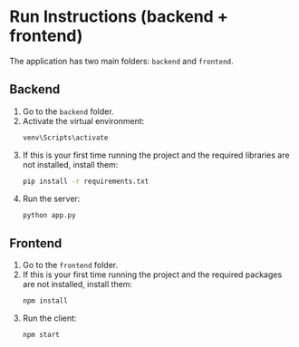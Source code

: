 # Run Instructions (backend + frontend)

The application has two main folders: `backend` and `frontend`.

## Backend
1. Go to the `backend` folder.
2. Activate the virtual environment:
   ```bat
   venv\Scripts\activate
   ```
3. If this is your first time running the project and the required libraries are not installed, install them:
   ```bat
   pip install -r requirements.txt
   ```
4. Run the server:
   ```bat
   python app.py
   ```

## Frontend
1. Go to the `frontend` folder.
2. If this is your first time running the project and the required packages are not installed, install them:
   ```bat
   npm install
   ```
3. Run the client:
   ```bat
   npm start
   ```
